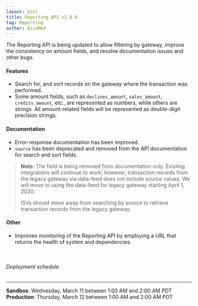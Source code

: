 ```yaml
---
layout: post
title: Reporting API v1.9.0
tag: Reporting
author: AxiaMed
---
```

The Reporting API is being updated to allow filtering by gateway, improve the consistency on amount fields, and resolve documentation issues and other bugs.

#### Features
* Search for, and sort records on the gateway where the transaction was performed.
* Some amount fields, such as `declines_amount`, `sales_amount`, `credits_amount`, etc., are represented as numbers, while others are strings. All amount-related fields will be represented as double-digit precision strings.

#### Documentation
* Error-response documentation has been improved.
* `source` has been deprecated and removed from the API documentation for search and sort fields.

> **Note**: The field is being removed from documentation only. Existing integrations will continue to work; however, transaction records from the legacy gateway via data-feed does not include source values. We will move to using the data-feed for legacy gateway starting April 1, 2020.
>
> ISVs should move away from searching by source to retrieve transaction records from the legacy gateway.

#### Other
* Improves monitoring of the Reporting API by employing a URL that returns the health of system and dependencies.

&nbsp;  
###### Deployment schedule
* * *
**Sandbox**: Wednesday, March 11 between 1:00 AM and 2:00 AM PDT
<br>
**Production**: Thursday, March 12 between 1:00 AM and 2:00 AM PDT
